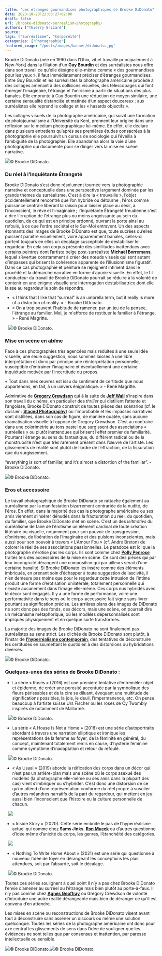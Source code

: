 ```yaml
---
title: "Les étranges gourmandises photographiques de Brooke DiDonato"
date: 2023-10-23T22:03:27+02:00
draft: false
url: /brooke-didonato-surrealism-photography/
authors: ["Thierry Grizard"]
source: 
tags: ["Surréalisme", "Corporéité"]
categories: ["Photographie"]
featured_image: "/posts/images/banner/didonato.jpg"
---
```


Brooke DiDonato (née en 1990 dans l’Ohio, vit et travaille principalement à New-York) dans la filiation d’un **Guy Bourdin** et des surréalistes nous offre dans son travail ce qu’elle désigne elle-même comme « des gourmandises pour les yeux ». Il faut immédiatement préciser d’étranges gourmandises. Entre Guy Bourdin et les surréalistes la photographe américaine procède à des collages amenant à des collisions visuelles, des télescopages qui font émerger l’imaginaire, l’étrange et l’onirisme à partir de situations des plus banales. Elle emprunte à Guy Bourdin une réduction de moyen similaire, une certaine sensualité distanciée et matinée d’un aspect doucereux ; aux surréalistes elle reprend le collage et les « hasards objectifs ».

Les collages visuels de la photographe américaine, qui suivit une formation de photojournalisme à l’Université du Kent, prennent leur origine dans une réflexion sur le médium photographique lui-même. En effet, elle déclare dans plusieurs entretiens qu’après ses premières études consacrées à la photographie elle poursuivit un cursus de sociologie qui l’éveilla à l’ambiguïté de la photographie. Elle abandonna alors la voie d’une photographie qui documente pour se diriger vers la mise en scène narrative.

![](/posts/images/didonato/brooke-didonato_photography_surrealism.0003.jpg)© Brooke DiDonato.

### Du réel à l’Inquiétante Étrangeté

Brooke DiDonato s’est donc résolument tournée vers la photographie narrative et conceptuelle dans une perspective largement dominée par les grands thèmes du surréalisme. C’est à dire la « trouvaille », l’objet accidentellement rencontré que l’on hybride ou détourne ; l’éros comme puissance centrale libérant la raison pour laisser place au désir, à l’inconscient, le rêve et l’imaginaire ; l’Inquiétante Étrangeté freudienne c’est à dire l’irruption de l’étrange plus ou moins angoissante au sein du quotidien, de ce qui est en principe ordonné, ouvrant la porte ainsi au refoulé, à ce que l’ordre sociétal et le Sur-Moi entravent. Un des aspects étonnants des images de Brooke DiDonato est que, toute sucrées qu’elles puissent paraitre visuellement, voire apparemment banales, celles-ci portent toujours en elles un décalage susceptible de déstabiliser le regardeur. En cela son corpus présente des similitudes inattendues avec certains peintres dont l’artiste belge post-surréaliste [**Michaël Borremans**](https://www.artefields.net/michael-borremans/), lequel s’évertue constamment à créer des nœuds visuels qui sont autant d’impasses qui brisent la cohérence apparente de l’illusionnisme figuratif. Dans ce cas photographie et peinture se rejoignent intiment dans le procédé et la démarche narrative en forme d’aporie visuelle. En effet, le fil conducteur du travail de Brooke DiDonato pourrait se réduire à la volonté de contenir en une énigme visuelle une interrogation déstabilisatrice dont elle laisse au regardeur le soin de répondre.

* « I think that I like that “surreal” is an umbrella term, but it really is more of a distortion of reality. » - Brooke DiDonato.
* « On a trop souvent l'habitude de ramener, par un jeu de la pensée, l'étrange au familier. Moi, je m'efforce de restituer le familier à l'étrange. » - René Magritte.

⠀![](/posts/images/didonato/brooke-didonato_photography_surrealism.0016.jpg)© Brooke DiDonato.

### Mise en scène en abîme

Face à ces photographies très agencées mais réduites à une seule idée visuelle, une seule suggestion, nous sommes laissés à une libre interprétation et donc par principe une réinterprétation personnelle, susceptible d’entrainer l’imaginaire et éventuellement une certaine inquiétude motivée par l’incertitude du propos.

« Tout dans mes œuvres est issu du sentiment de certitude que nous appartenons, en fait, à un univers énigmatique. » - René Magritte.

Admirative de **[Gregory Crewdson](https://www.artefields.net/gregory-crewdson-cathedral-of-the-pines/)** qui à la suite de **[Jeff Wall](https://www.artefields.net/jeff-wall-la-photographie-mise-en-scene/)** s’inspire dans son travail du cinéma, en particulier des *thriller* qui distillent l’attente et l’angoisse, Brooke DiDonato construit de toutes pièces des scénarios (cf. le dossier : **[Staged Photography](https://www.artefields.net/photographie-staged-photography/)**) où l’improbable et les impasses narratives sont distillées, dans son cas de figure, de manière ouatée, sans aucune dramatisation visuelle à l’opposé de Gregory Crewdson. C’est au contraire dans une colorimétrie au tons pastel que surgissent des associations « surréelles » ou plutôt inattendues qui brisent l’effet premier de familiarité. Pourtant l’étrange au sens du fantastique, du différent radical ou de la monstruosité n’est que très rarement présent dans l’œuvre de l’artiste. Les glissements de réalité sont plutôt de l’ordre de l’effraction, de la fissuration que du surgissement.

“everything is sort of familiar, and it’s almost a distortion of the familiar”. - Brooke DiDonato.

![](/posts/images/didonato/brooke-didonato_photography_surrealism.0010.jpg)© Brooke DiDonato.

### Eros et accessoire

Le travail photographique de Brooke DiDonato se rattache également au surréalisme par la manifestation bizarrement contrariée de la nudité, de l’éros. En effet, dans la majorité des cas la photographe américaine ou ses amis viennent s’insérer dénudés dans la fracturation du réel, du quotidien, du familier, que Brooke DiDonato met en scène. C’est un des *leitmotivs* du surréalisme de faire de l’érotisme un élément cardinal de toute création littéraire ou visuelle, notamment pour son pouvoir de transgression, d’onirisme, de libération de l’imaginaire et des pulsions inconscientes, mais aussi pour son pouvoir à travers « L’Amour Fou » (cf. André Breton) de colorer le réel de ses associations passionnelles. Le paradoxe est ici que la photographe n’érotise pas les corps. Ils sont comme chez **[Polly Penrose](https://www.artefields.net/polly-penrose-body-as-prop/)** traités tels des accessoires de la mise en scène. Ce sont des pièces qui par leur incongruité dérangent une composition qui par ailleurs serait d’une certaine banalité. Si Brooke DiDonato les insère comme des éléments imbriqués, en prenant soin d’échapper à toute suggestion de lascivité, il n’en demeure pas moins que pour le regardeur cette intrusion de l’intime produit une forme d’érotisation unilatérale, totalement personnelle qui n’existe aucunement dans l’image elle-même. Ces corps nus hybridés avec le décor sont engagés. Il y a une forme de performance, voire une performativité dans le sens où le corps-accessoire fait signe sans livrer pourtant sa signification précise. Les arrières plans des images de DiDonato ne sont donc pas des fonds, des décors, mais une scène, on pourrait dire un mécanisme métaphorique, où les modèles dépersonnalisés sont impliqués physiquement et en quelque sorte transformés.

La majorité des images de Brooke DiDonato ne sont finalement pas surréalistes au sens strict. Les clichés de Brooke DiDonato sont plutôt, à l’instar de **[l’hyperréalisme contemporain](https://www.artefields.net/sculpture-peinture-hyperrealiste/)**, des tentatives de déconstruire les certitudes en soumettant le quotidien à des distorsions ou hybridations diverses.

![](/posts/images/didonato/brooke-didonato_photography_surrealism.0006.jpg)© Brooke DiDonato.

### Quelques-unes des séries de Brooke DiDonato :

* La série « Roses » (2016) est une première tentative d’entremêler objet et épiderme, de créer une porosité accentuée par la symbolique des fleurs périssables et de la cire se diluant, évoquant une multitude de significations possibles, la joie, le deuil, l’impermanence, etc. On pense beaucoup à l’artiste suisse Urs Fischer ou les roses de Cy Twombly inspirés de notamment de Mallarmé.

⠀![](/posts/images/didonato/04_DID22899-2016CL02.jpg)© Brooke DiDonato.
* La série « A House Is Not a Home » (2018) est une série d’autoportraits abordant à travers une narration elliptique et ironique les représentations de la femme au foyer, de la féminité en général, du concept, maintenant totalement remis en cause, d’hystérie féminine comme symptôme d’inadaptation et retour du refoulé.

⠀![](/posts/images/didonato/brooke-didonato_photography.0001-1.jpg)© Brooke DiDonato.
* « As Usual » (2019) aborde la réification des corps dans un décor qui n’est pas un arrière-plan mais une scène où le corps asexué des modèles (la photographe elle-même ou ses amis dans la plupart des cas) vient s’imbriquer ou s’hybrider. C’est donc une distorsion de ce qu’on attend d’une représentation conforme du réel propre à susciter d’autres méandres narratifs de la part du regardeur, qui mettent en jeu aussi bien l’inconscient que l’histoire ou la culture personnelle de chacun.

⠀![](/posts/images/didonato/brooke-didonato_photography.0006-1.jpg)
* « Inside Story » (2020). Cette série emboite le pas de l’hyperréalisme actuel qui comme chez **Sams Jinks**, **[Ron Mueck](https://www.artefields.net/topic/ron-mueck/)** ou d’autres questionne d’idée même d’unicité du corps, les genres, l’étanchéité des catégories.

⠀![](/posts/images/didonato/brooke-didonato_photography.0006-2.jpg)
* « Nothing To Write Home About » (2021) est une série qui questionne à nouveau l’idée de foyer en dérangeant les conceptions les plus attendues, soit par l’absurde, soit le décalage.

⠀![](/posts/images/didonato/brooke-didonato_photography.0004.jpg)© Brooke DiDonato.

Toutes ces séries soulignent à quel point Il n’y a pas chez Brooke DiDonato l’envie d’amener au surréel ou l’étrange mais bien plutôt au porte-à-faux. Il n’y pas comme chez **[Agnès Geoffray](https://www.artefields.net/agnes-geoffray-photography/)** ou Gregory Crewdson de volonté d’introduire une autre réalité dérangeante mais bien de déranger ce qu’il est convenu d’en attendre.

Les mises en scène ou reconstructions de Brooke DiDonato visent avant tout à déconstruire sans asséner un discours ou même une solution quelconque. Toutes les séries de la photographe américaine ont donc pour axe central les glissements de sens dans l’idée de souligner que les évidences ne sont telles que par consensus et inattention, par paresse intellectuelle ou sensible.

![](/posts/images/didonato/brooke-didonato_photography_surrealism.0012.jpg)© Brooke DiDonato.![](/posts/images/didonato/brooke-didonato_photography_surrealism.0013.jpg)© Brooke DiDonato.